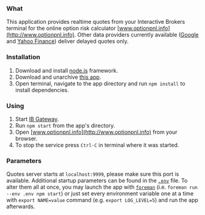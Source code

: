 ### What
This application provides realtime quotes from your Interactive Brokers terminal for the online option risk calculator [www.optionpnl.info](http://www.optionpnl.info). Other data providers currently available ([Google](http://www.google.com/finance) and [Yahoo Finance](http://finance.yahoo.com/)) deliver delayed quotes only.

### Installation

1. Download and install [node.js](http://nodejs.org) framework.
2. Download and unarchive [this app](https://github.com/uqee/mkt-optionpnl-local/archive/master.zip).
3. Open terminal, navigate to the app directory and run `npm install` to install dependencies.

### Using

1. Start [IB Gateway](http://www.interactivebrokers.com/en/software/api/apiguide/api/run_the_api_through_the_ib_gateway.htm).
2. Run `npm start` from the app's directory.
3. Open [www.optionpnl.info](http://www.optionpnl.info) from your browser.
4. To stop the service press `Ctrl-C` in terminal where it was started.

### Parameters

Quotes server starts at `localhost:9999`, please make sure this port is available. Additional startup parameters can be found in the [`.env`](https://github.com/uqee/mkt-optionpnl-local/blob/master/.env) file. To alter them all at once, you may launch the app with [`foreman`](http://github.com/ddollar/foreman) (i.e. `foreman run --env .env npm start`) or just set every environment variable one at a time with `export NAME=value` command (e.g. `export LOG_LEVEL=5`) and run the app afterwards.
